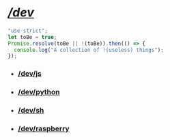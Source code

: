 # *[/dev](https://github.com/lorenzodifuccia/dev#dev)*  
  
```javascript
"use strict";
let toBe = true;
Promise.resolve(toBe || !(toBe)).then(() => {
  console.log("A collection of !(useless) things");
});
```

  * ### [/dev/js](https://github.com/lorenzodifuccia/dev/tree/master/js#javascript)  
  * ### [/dev/python](https://github.com/lorenzodifuccia/dev/tree/master/python#python)  
  * ### [/dev/sh](https://github.com/lorenzodifuccia/dev/tree/master/sh#bash)  
  * ### [/dev/raspberry](https://github.com/lorenzodifuccia/dev/tree/master/raspberry#raspberry)  
